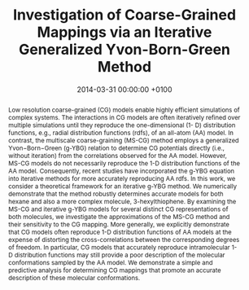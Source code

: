 ---
layout: pub
title:  "Investigation of Coarse-Grained Mappings via an Iterative Generalized Yvon-Born-Green Method"
journal: "J. Phys. Chem. B"
authors: "J. F. Rudzinski & W. Noid"
details: "118(28)"
year: "2014"
jlink: "https://pubs.acs.org/doi/abs/10.1021/jp501694z?prevSearch=%2528Coarse-graining%2529%2Band%2B%255BContrib%253A%2BRudzinski%255D&searchHistoryKey="
#preprint: ""
pub-id: "JPCB_Rudzinski_Noid_2014"
date:   2014-03-31 00:00:00 +0100
categories: jekyll Pub
pubtitlepic: Fig
pubtitlepic_suff: jpg
abstract: 'Low resolution coarse-grained (CG) models enable highly efficient simulations of complex systems. The interactions in CG models are often iteratively refined over multiple simulations until they reproduce the one-dimensional (1- D) distribution functions, e.g., radial distribution functions (rdfs), of an all-atom (AA) model. In contrast, the multiscale coarse-graining (MS-CG) method employs a generalized Yvon−Born−Green (g-YBG) relation to determine CG potentials directly (i.e., without iteration) from the correlations observed for the AA model. However, MS-CG models do not necessarily reproduce the 1-D distribution functions of the AA model. Consequently, recent studies have incorporated the g-YBG equation into iterative methods for more accurately reproducing AA rdfs. In this work, we consider a theoretical framework for an iterative g-YBG method. We numerically demonstrate that the method robustly determines accurate models for both hexane and also a more complex molecule, 3-hexylthiophene. By examining the MS-CG and iterative g-YBG models for several distinct CG representations of both molecules, we investigate the approximations of the MS-CG method and their sensitivity to the CG mapping. More generally, we explicitly demonstrate that CG models often reproduce 1-D distribution functions of AA models at the expense of distorting the cross-correlations between the corresponding degrees of freedom. In particular, CG models that accurately reproduce intramolecular 1-D distribution functions may still provide a poor description of the molecular conformations sampled by the AA model. We demonstrate a simple and predictive analysis for determining CG mappings that promote an accurate description of these molecular conformations.'
bullets:
  - "Special issue: <i>James L. Skinner Festschrift</i>"
---